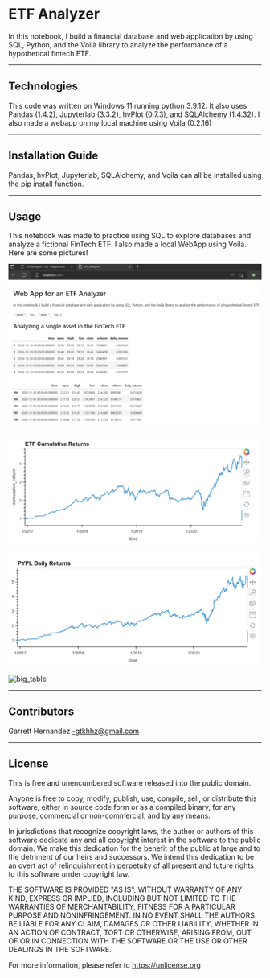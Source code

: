 # ETF Analyzer

In this notebook, I build a financial database and web application by using SQL, Python, and the Voilà library to analyze the performance of a hypothetical fintech ETF.

---

## Technologies

This code was written on Windows 11 running python 3.9.12. It also uses Pandas (1.4.2), Jupyterlab (3.3.2), hvPlot (0.7.3), and SQLAlchemy (1.4.32). I also made a webapp on my local machine using Voila (0.2.16)

---

## Installation Guide

Pandas, hvPlot, Jupyterlab, SQLAlchemy, and Voila can all be installed using the pip install function.

---

## Usage

This notebook was made to practice using SQL to explore databases and analyze a fictional FinTech ETF. I also made a local WebApp using Voila. Here are some pictures!

![Screenshot of the app.](voila/title_screenshot.png)

![etf cumulative](voila/etf_cumulative.png)

![paypal_daily](voila/paypal_daily.png)

![big_table](vola/big_table.png)

---

## Contributors

Garrett Hernandez -gtkhhz@gmail.com

---

## License

This is free and unencumbered software released into the public domain.

Anyone is free to copy, modify, publish, use, compile, sell, or
distribute this software, either in source code form or as a compiled
binary, for any purpose, commercial or non-commercial, and by any
means.

In jurisdictions that recognize copyright laws, the author or authors
of this software dedicate any and all copyright interest in the
software to the public domain. We make this dedication for the benefit
of the public at large and to the detriment of our heirs and
successors. We intend this dedication to be an overt act of
relinquishment in perpetuity of all present and future rights to this
software under copyright law.

THE SOFTWARE IS PROVIDED "AS IS", WITHOUT WARRANTY OF ANY KIND,
EXPRESS OR IMPLIED, INCLUDING BUT NOT LIMITED TO THE WARRANTIES OF
MERCHANTABILITY, FITNESS FOR A PARTICULAR PURPOSE AND NONINFRINGEMENT.
IN NO EVENT SHALL THE AUTHORS BE LIABLE FOR ANY CLAIM, DAMAGES OR
OTHER LIABILITY, WHETHER IN AN ACTION OF CONTRACT, TORT OR OTHERWISE,
ARISING FROM, OUT OF OR IN CONNECTION WITH THE SOFTWARE OR THE USE OR
OTHER DEALINGS IN THE SOFTWARE.

For more information, please refer to <https://unlicense.org>
